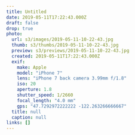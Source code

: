 ```yaml
---
title: Untitled
date: 2019-05-11T17:22:43.000Z
draft: false
drop: true
photo:
  url: s3/images/2019-05-11-10-22-43.jpg
  thumb: s3/thumbs/2019-05-11-10-22-43.jpg
  preview: s3/previews/2019-05-11-10-22-43.jpg
  created: 2019-05-11T17:22:43.000Z
  exif:
    make: Apple
    model: "iPhone 7"
    lens: "iPhone 7 back camera 3.99mm f/1.8"
    iso: 20
    aperture: 1.8
    shutter_speed: 1/2660
    focal_length: "4.0 mm"
    gps: "47.7292972222222 -122.263266666667"
  title: null
  caption: null
links: []
---
```

